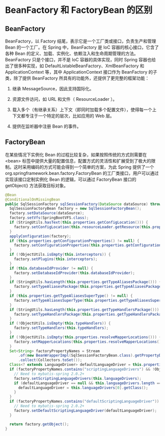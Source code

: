# BeanFactory 和 FactoryBean 的区别

## BeanFactory

BeanFactory，以 Factory 结尾，表示它是一个工厂类或接口，负责生产和管理 Bean 的一个工厂。在 Spring 中，BeanFactory 是 IoC 容器的核心接口，它含了各种 Bean 的定义、加载、实例化、依赖注入和生命周期管理的方法。BeanFactory 只是个接口，并不是 IoC 容器的具体实现，同时 Spring 容器也给出了很多种实现，如 DefaultListableBeanFactory、XmlBeanFactory 和 ApplicationContext 等，其中 ApplicationContext 接口作为 BeanFactory 的子类，除了提供 BeanFactory 所具有的功能外，还提供了更完整的框架功能：

1. 继承 MessageSource，因此支持国际化。

2. 资源文件访问，如 URL 和文件（ ResourceLoader ）。

3. 载入多个（有继承关系）上下文（即同时加载多个配置文件），使得每一个上下文都专注于一个特定的层次，比如应用的 Web 层。

4. 提供在监听器中注册 Bean 的事件。

## FactoryBean

在某些情况下实例化 Bean 的过程比较复杂，如果按照传统的方式则需要在 &#60;bean&#62; 标签中提供大量的配置信息，配置方式的灵活性和扩展受到了极大的限制。这时采用编码的方式可能会得到一个简单的方案，为此 Spring 提供了一个 org.springframework.bean.factory.FactoryBean 的工厂类接口，用户可以通过实现该接口定制实例化 Bean 的逻辑，可以通过 FactoryBean 接口的 getObject() 方法获取目标对象。

```java
@Bean
@ConditionalOnMissingBean
public SqlSessionFactory sqlSessionFactory(DataSource dataSource) throws Exception {
  SqlSessionFactoryBean factory = new SqlSessionFactoryBean();
  factory.setDataSource(dataSource);
  factory.setVfs(SpringBootVFS.class);
  if (StringUtils.hasText(this.properties.getConfigLocation())) {
    factory.setConfigLocation(this.resourceLoader.getResource(this.properties.getConfigLocation()));
  }
  applyConfiguration(factory);
  if (this.properties.getConfigurationProperties() != null) {
    factory.setConfigurationProperties(this.properties.getConfigurationProperties());
  }
  if (!ObjectUtils.isEmpty(this.interceptors)) {
    factory.setPlugins(this.interceptors);
  }
  if (this.databaseIdProvider != null) {
    factory.setDatabaseIdProvider(this.databaseIdProvider);
  }
  if (StringUtils.hasLength(this.properties.getTypeAliasesPackage())) {
    factory.setTypeAliasesPackage(this.properties.getTypeAliasesPackage());
  }
  if (this.properties.getTypeAliasesSuperType() != null) {
    factory.setTypeAliasesSuperType(this.properties.getTypeAliasesSuperType());
  }
  if (StringUtils.hasLength(this.properties.getTypeHandlersPackage())) {
    factory.setTypeHandlersPackage(this.properties.getTypeHandlersPackage());
  }
  if (!ObjectUtils.isEmpty(this.typeHandlers)) {
    factory.setTypeHandlers(this.typeHandlers);
  }
  if (!ObjectUtils.isEmpty(this.properties.resolveMapperLocations())) {
    factory.setMapperLocations(this.properties.resolveMapperLocations());
  }
  Set<String> factoryPropertyNames = Stream
      .of(new BeanWrapperImpl(SqlSessionFactoryBean.class).getPropertyDescriptors()).map(PropertyDescriptor::getName)
      .collect(Collectors.toSet());
  Class<? extends LanguageDriver> defaultLanguageDriver = this.properties.getDefaultScriptingLanguageDriver();
  if (factoryPropertyNames.contains("scriptingLanguageDrivers") && !ObjectUtils.isEmpty(this.languageDrivers)) {
    // Need to mybatis-spring 2.0.2+
    factory.setScriptingLanguageDrivers(this.languageDrivers);
    if (defaultLanguageDriver == null && this.languageDrivers.length == 1) {
      defaultLanguageDriver = this.languageDrivers[0].getClass();
    }
  }
  if (factoryPropertyNames.contains("defaultScriptingLanguageDriver")) {
    // Need to mybatis-spring 2.0.2+
    factory.setDefaultScriptingLanguageDriver(defaultLanguageDriver);
  }

  return factory.getObject();
}
```
